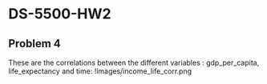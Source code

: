 # DS-5500-HW2

## Problem 4

These are the correlations between the different variables : gdp_per_capita, life_expectancy and time:
!images/income_life_corr.png



